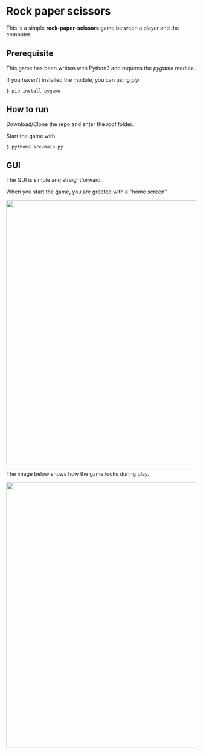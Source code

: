 # Rock paper scissors

This is a simple **rock-paper-scissors** game between a player and the computer.

## Prerequisite

This game has been written with Python3 and requires the _pygame_ module.

If you haven't installed the module, you can using _pip_

```
$ pip install pygame
```

## How to run

Download/Clone the repo and enter the _root_ folder.

Start the game with

```
$ python3 src/main.py
```

## GUI

The GUI is simple and straightforward.

When you start the game, you are greeted with a "home screen"

<img src="https://github.com/Hvaheterdu/rock-paper-scissor/blob/main/docs/images/home_screen.png" width="700" alt="">

The image below shows how the game looks during play.

<img src="https://github.com/Hvaheterdu/rock-paper-scissor/blob/main/docs/images/game_screen.png" width="700" alt="">
